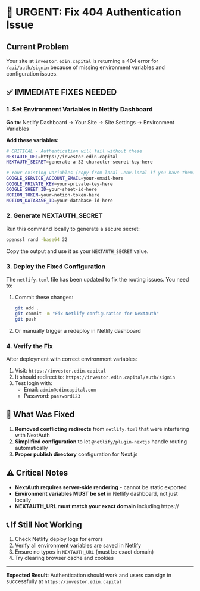 # 🚨 URGENT: Fix 404 Authentication Issue

## Current Problem
Your site at `investor.edin.capital` is returning a 404 error for `/api/auth/signin` because of missing environment variables and configuration issues.

## ✅ IMMEDIATE FIXES NEEDED

### 1. Set Environment Variables in Netlify Dashboard

**Go to**: Netlify Dashboard → Your Site → Site Settings → Environment Variables

**Add these variables:**

```bash
# CRITICAL - Authentication will fail without these
NEXTAUTH_URL=https://investor.edin.capital
NEXTAUTH_SECRET=generate-a-32-character-secret-key-here

# Your existing variables (copy from local .env.local if you have them)
GOOGLE_SERVICE_ACCOUNT_EMAIL=your-email-here
GOOGLE_PRIVATE_KEY=your-private-key-here
GOOGLE_SHEET_ID=your-sheet-id-here
NOTION_TOKEN=your-notion-token-here
NOTION_DATABASE_ID=your-database-id-here
```

### 2. Generate NEXTAUTH_SECRET

Run this command locally to generate a secure secret:

```bash
openssl rand -base64 32
```

Copy the output and use it as your `NEXTAUTH_SECRET` value.

### 3. Deploy the Fixed Configuration

The `netlify.toml` file has been updated to fix the routing issues. You need to:

1. Commit these changes:
   ```bash
   git add .
   git commit -m "Fix Netlify configuration for NextAuth"
   git push
   ```

2. Or manually trigger a redeploy in Netlify dashboard

### 4. Verify the Fix

After deployment with correct environment variables:

1. Visit: `https://investor.edin.capital`
2. It should redirect to: `https://investor.edin.capital/auth/signin`
3. Test login with:
   - Email: `admin@edincapital.com`
   - Password: `password123`

## 🔧 What Was Fixed

1. **Removed conflicting redirects** from `netlify.toml` that were interfering with NextAuth
2. **Simplified configuration** to let `@netlify/plugin-nextjs` handle routing automatically
3. **Proper publish directory** configuration for Next.js

## ⚠️ Critical Notes

- **NextAuth requires server-side rendering** - cannot be static exported
- **Environment variables MUST be set** in Netlify dashboard, not just locally
- **NEXTAUTH_URL must match your exact domain** including https://

## 📞 If Still Not Working

1. Check Netlify deploy logs for errors
2. Verify all environment variables are saved in Netlify
3. Ensure no typos in `NEXTAUTH_URL` (must be exact domain)
4. Try clearing browser cache and cookies

---

**Expected Result**: Authentication should work and users can sign in successfully at `https://investor.edin.capital` 